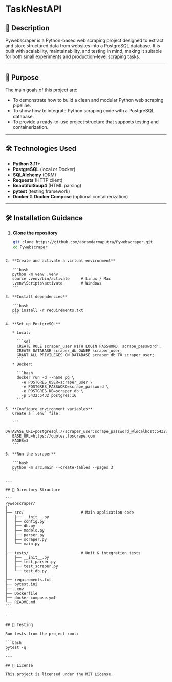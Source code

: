 # TaskNestAPI

## 🌟 Description

Pywebscraper is a Python-based web scraping project designed to extract and store structured data from websites into a PostgreSQL database. It is built with scalability, maintainability, and testing in mind, making it suitable for both small experiments and production-level scraping tasks.

---

## 🎯 Purpose

The main goals of this project are:
- To demonstrate how to build a clean and modular Python web scraping pipeline.
- To show how to integrate Python scraping code with a PostgreSQL database.
- To provide a ready-to-use project structure that supports testing and containerization.

---

## 🛠️ Technologies Used

- **Python 3.11+**
- **PostgreSQL** (local or Docker)
- **SQLAlchemy** (ORM)
- **Requests** (HTTP client)
- **BeautifulSoup4** (HTML parsing)
- **pytest** (testing framework)
- **Docker** & **Docker Compose** (optional containerization)

---

## 🛠️ Installation Guidance

1. **Clone the repository**

   ```bash
   git clone https://github.com/abramdarmaputra/Pywebscraper.git
   cd Pywebscraper
````

2. **Create and activate a virtual environment**

   ```bash
   python -m venv .venv
   source .venv/bin/activate     # Linux / Mac
   .venv\Scripts\activate        # Windows
   ```

3. **Install dependencies**

   ```bash
   pip install -r requirements.txt
   ```

4. **Set up PostgreSQL**

   * Local:

     ```sql
     CREATE ROLE scraper_user WITH LOGIN PASSWORD 'scrape_password';
     CREATE DATABASE scraper_db OWNER scraper_user;
     GRANT ALL PRIVILEGES ON DATABASE scraper_db TO scraper_user;
     ```
   * Docker:

     ```bash
     docker run -d --name pg \
       -e POSTGRES_USER=scraper_user \
       -e POSTGRES_PASSWORD=scrape_password \
       -e POSTGRES_DB=scraper_db \
       -p 5432:5432 postgres:16
     ```

5. **Configure environment variables**
   Create a `.env` file:

   ```
   DATABASE_URL=postgresql://scraper_user:scrape_password_@localhost:5432/scraper_db
   BASE_URL=https://quotes.toscrape.com
   PAGES=3
   ```

6. **Run the scraper**

   ```bash
   python -m src.main --create-tables --pages 3
   ```

---

## 📂 Directory Structure

```
Pywebscraper/
│
├── src/                         # Main application code
│   ├── __init__.py
│   ├── config.py
│   ├── db.py
│   ├── models.py
│   ├── parser.py
│   ├── scraper.py
│   └── main.py
│
├── tests/                       # Unit & integration tests
│   ├── __init__.py
│   ├── test_parser.py
│   ├── test_scraper.py
│   └── test_db.py
│
├── requirements.txt
├── pytest.ini
├── .env
├── Dockerfile
├── docker-compose.yml
└── README.md
```

---

## 🧪 Testing

Run tests from the project root:

```bash
pytest -q
```
---

## 📝 License

This project is licensed under the MIT License.
